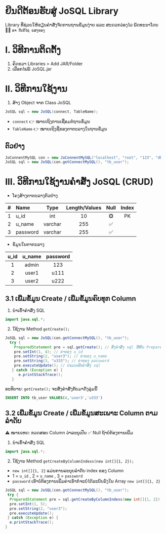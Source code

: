 # ຍີນດີຕ້ອນຮັບສູ່ JoSQL Library 
Library ທີ່ຊ່ວຍໃຫ້ຂຽນຄຳສັ່ງຈັດການຖານຂໍ້ມູນງ່າຍ ແລະ ສະດວກວ່ອງໄວ ພັດທະນາໂດຍ :man_teacher: `ອຈ ກິດຕິໄຊ ແສງທອງ`
# I. ວິທີການຕິດຕັ້ງ
1. ຄິດຂວາ Libraries > Add JAR/Folder
2. ເລືອກໄຟລ໌ JoSQL.jar
# II. ວິທີການໃຊ້ງານ
1. ສ້າງ Object ຈາກ Class JoSQL

``` java
JoSQL sql = new JoSQL(connect, TableName);
```
* `connect` :point_right: ໝາຍເຖິງການເຊື່ອມຕໍ່ຖານຂໍ້ມູນ
* `TableName` :point_right: ໝາຍເຖິງຊື່ຂອງຕາຕະລາງໃນຖານຂໍ້ມູນ
## ຕົວຢ່າງ
```java
JoConnentMySQL con = new JoConnentMySQL("localhost", "root", "123", "db_eample");
JoSQL sql = new JoSQL(con.getConnectMySQL(), "tb_user");
 ```
# III. ວິທີການໃຊ້ງານຄຳສັ່ງ JoSQL (CRUD)
* ໂຄງສ້າງຕາຕະລາງຕົວຢ່າງ

| # | Name | Type | Length/Values | Null | Index |
| :--: | :-- | :--: | :--: | :--: | :--: |
| 1 | u_id | int | 10 | :negative_squared_cross_mark: | PK |
| 2 | u_name | varchar | 255 | :white_check_mark: |  |
| 3 | password | varchar | 255 | :white_check_mark: |  |

* ຂໍ້ມູນໃນຕາຕະລາງ

| u_id | u_name | password |
| :--: | :--: | :--: |
| 1 | admin | 123 |
| 2 | user1 | u111 |
| 3 | user2 | u222 |

## 3.1 ເພີ່ມຂໍ້ມູນ Create / ເພີ່ມຂໍ້ມູນຄົບທຸກ Column
1. ນຳເຂົ້າຄຳສັ່ງ SQL
```java
import java.sql.*;
```
2. ໃຊ້ງານ Method `getCreate();`
```java
JoSQL sql = new JoSQL(con.getConnectMySQL(), "tb_user");
  try {
    PreparedStatement pre = sql.getCreate(); // ສົ່ງຄຳສັ່ງ sql ໃຫ້ກັບ PreparedStatement
    pre.setInt(1, 4); // ຄ່າຂອງ u_id
    pre.setString(2, "user3"); // ຄ່າຂອງ u_name
    pre.setString(3, "u333"); // ຄ່າຂອງ password
    pre.executeUpdate(); // ປະມວນຜົນຄຳສັ່ງ sql
   } catch (Exception e) {
      e.printStackTrace();
   }
   ```
   ອະທິບາຍ: `getCreate();` ຈະສົ່ງຄຳສັ່ງກັບມາດັ່ງລຸ່ມນີ້
   ```sql
   INSERT INTO tb_user VALUES(4,'user3','u333')
   ```
## 3.2 ເພີ່ມຂໍ້ມູນ Create / ເພີ່ມຂໍ້ມູນສະເພາະ Column ຕາມລຳດັບ
:warning: ໝາຍເຫດ: ກວດສອບ Column ວ່າລະບຸເປັນ :white_check_mark: Null ຖ້າບໍ່ຕ້ອງການເພີ່ມ
1. ນຳເຂົ້າຄຳສັ່ງ SQL
```java
import java.sql.*;
```
2. ໃຊ້ງານ Method `getCreateByColumnIndexs(new int[]{1, 2});`
* `new int[]{1, 2}` ແມ່ນການລະບຸບລຳດັບ index ຂອງ Column
* 1 = `u_id` , 2 = `u_name` , 3 = `password` 
* `password` ເຮົາບໍ່ຕ້ອງການເພີ່ມຄ່າເຮົາກໍ່ຈະບໍ່ໄດ້ລະບົບລົງໃນ Array `new int[]{1, 2}`
```java
JoSQL sql = new JoSQL(con.getConnectMySQL(), "tb_user");
 try {
  PreparedStatement pre = sql.getCreateByColumnIndexs(new int[]{1, 2});
  pre.setInt(1, 5);
  pre.setString(2, "user3");
  pre.executeUpdate();
 } catch (Exception e) {
  e.printStackTrace();
}
```
